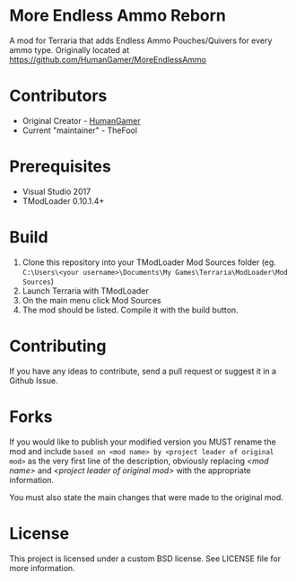 # More Endless Ammo Reborn
A mod for Terraria that adds Endless Ammo Pouches/Quivers for every ammo type.
Originally located at https://github.com/HumanGamer/MoreEndlessAmmo

# Contributors
* Original Creator - [HumanGamer](https://github.com/HumanGamer)
* Current "maintainer" - TheFool

# Prerequisites
* Visual Studio 2017
* TModLoader 0.10.1.4+

# Build
1. Clone this repository into your TModLoader Mod Sources folder (eg. ``C:\Users\<your username>\Documents\My Games\Terraria\ModLoader\Mod Sources``)
2. Launch Terraria with TModLoader
3. On the main menu click Mod Sources
4. The mod should be listed. Compile it with the build button.

# Contributing
If you have any ideas to contribute, send a pull request or suggest it in a Github Issue.

# Forks

If you would like to publish your modified version you MUST rename the mod and
include ``based on <mod name> by <project leader of original mod>`` as the very first line of the
description, obviously replacing *\<mod name\>* and *\<project leader of original mod\>* with the appropriate
information.

You must also state the main changes that were made to the original mod.

# License
This project is licensed under a custom BSD license. See LICENSE file for more information.
